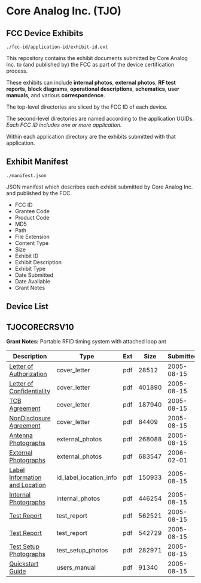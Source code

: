 # Core Analog Inc. (TJO)
## FCC Device Exhibits

```
./fcc-id/application-id/exhibit-id.ext
```

This repository contains the exhibit documents submitted by Core Analog Inc. to (and published by) the FCC as part of the device certification process.

These exhibits can include **internal photos**, **external photos**, **RF test reports**, **block diagrams**, **operational descriptions**, **schematics**, **user manuals**, and various **correspondence**.

The top-level directories are sliced by the FCC ID of each device.

The second-level directories are named according to the application UUIDs. *Each FCC ID includes one or more application.*

Within each application directory are the exhibits submitted with that application. 

## Exhibit Manifest

```
./manifest.json
```

JSON manifest which describes each exhibit submitted by Core Analog Inc. and published by the FCC.

- FCC ID
- Grantee Code
- Product Code
- MD5
- Path
- File Extension
- Content Type
- Size
- Exhibit ID
- Exhibit Description
- Exhibit Type
- Date Submitted
- Date Available
- Grant Notes

## Device List
## TJOCORECRSV10
**Grant Notes:** Portable RFID timing system with attached loop ant

| Description | Type | Ext | Size | Submitted | Available |
| ----------- | ---- | --- | ---- | --------- | --------- |
| [Letter of Authorization](TJOCORECRSV10/d3bb25f41075590cf68de3881e40d524/571498.pdf) | cover_letter | pdf | 28512 | 2005-08-15 | 2005-08-15 |
| [Letter of Confidentiality](TJOCORECRSV10/d3bb25f41075590cf68de3881e40d524/571500.pdf) | cover_letter | pdf | 401890 | 2005-08-15 | 2005-08-15 |
| [TCB Agreement](TJOCORECRSV10/d3bb25f41075590cf68de3881e40d524/571501.pdf) | cover_letter | pdf | 187940 | 2005-08-15 | 2005-08-15 |
| [NonDisclosure Agreement](TJOCORECRSV10/d3bb25f41075590cf68de3881e40d524/571502.pdf) | cover_letter | pdf | 84409 | 2005-08-15 | 2005-08-15 |
| [Antenna Photographs](TJOCORECRSV10/d3bb25f41075590cf68de3881e40d524/571497.pdf) | external_photos | pdf | 268088 | 2005-08-15 | 2005-08-15 |
| [External Photographs](TJOCORECRSV10/d3bb25f41075590cf68de3881e40d524/624718.pdf) | external_photos | pdf | 683547 | 2006-02-01 | 2005-08-15 |
| [Label Information and Location](TJOCORECRSV10/d3bb25f41075590cf68de3881e40d524/571506.pdf) | id_label_location_info | pdf | 150933 | 2005-08-15 | 2005-08-15 |
| [Internal Photographs](TJOCORECRSV10/d3bb25f41075590cf68de3881e40d524/571507.pdf) | internal_photos | pdf | 446254 | 2005-08-15 | 2005-08-15 |
| [Test Report](TJOCORECRSV10/d3bb25f41075590cf68de3881e40d524/571504.pdf) | test_report | pdf | 562521 | 2005-08-15 | 2005-08-15 |
| [Test Report](TJOCORECRSV10/d3bb25f41075590cf68de3881e40d524/571505.pdf) | test_report | pdf | 542729 | 2005-08-15 | 2005-08-15 |
| [Test Setup Photographs](TJOCORECRSV10/d3bb25f41075590cf68de3881e40d524/571511.pdf) | test_setup_photos | pdf | 282971 | 2005-08-15 | 2005-08-15 |
| [Quickstart Guide](TJOCORECRSV10/d3bb25f41075590cf68de3881e40d524/571509.pdf) | users_manual | pdf | 91340 | 2005-08-15 | 2005-08-15 |
